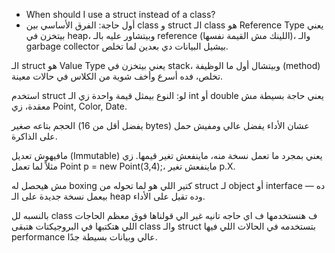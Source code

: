 - When should I use a struct instead of a class?
-  أول حاجة: الفرق الأساسي بين class و struct
الـ class هو Reference Type
يعني بيتخزن في heap، وبيتشاور عليه بالـ reference (اللينك مش القيمة نفسها)، والـ garbage collector بيشيل البيانات دي بعدين لما تخلص.

الـ struct هو Value Type
يعني بيتخزن في stack، وبيتشال أول ما الوظيفة (method) تخلص، فده أسرع وأخف شوية من الكلاس في حالات معينة.


 استخدم struct لو:
النوع بيمثل قيمة واحدة زي الـ int أو double
يعني حاجة بسيطة مش معقدة، زي Point, Color, Date.

الحجم بتاعه صغير (يفضل أقل من 16 bytes)
عشان الأداء يفضل عالي ومفيش حمل على الذاكرة.

مافيهوش تعديل (Immutable)
يعني بمجرد ما تعمل نسخة منه، ماينفعش تغير قيمها. زي مثلاً لما تعمل Point p = new Point(3,4);، ماينفعش تغير p.X.

مش هيحصل له boxing كتير
اللي هو لما تحوله من struct لـ object أو interface — ده بيعمل نسخة جديدة على الـ heap وده تقيل على الأداء.

بالنسبه لل class  ف هنستخدمها ف اي حاجه تانيه غير الي قولناها فوق 
معظم الحاجات اللي هتكتبها في البروجيكتات هتبقى class والـ struct بتستخدمه في الحالات اللي فيها performance عالي وبيانات بسيطة جدًا.


